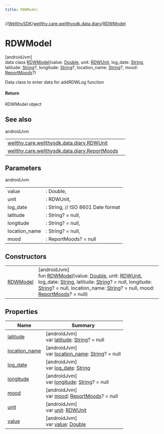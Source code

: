 ```yaml
---
title: RDWModel
---
```

//[WellthySDK](../../../index.html)/[wellthy.care.wellthysdk.data.diary](../index.html)/[RDWModel](index.html)



# RDWModel



[androidJvm]\
data class [RDWModel](index.html)(value: [Double](https://kotlinlang.org/api/latest/jvm/stdlib/kotlin/-double/index.html), unit: [RDWUnit](../-r-d-w-unit/index.html), log_date: [String](https://kotlinlang.org/api/latest/jvm/stdlib/kotlin/-string/index.html), latitude: [String](https://kotlinlang.org/api/latest/jvm/stdlib/kotlin/-string/index.html)?, longitude: [String](https://kotlinlang.org/api/latest/jvm/stdlib/kotlin/-string/index.html)?, location_name: [String](https://kotlinlang.org/api/latest/jvm/stdlib/kotlin/-string/index.html)?, mood: [ReportMoods](../-report-moods/index.html)?)

Data class to enter data for addRDWLog function



#### Return



RDWModel object



## See also


androidJvm

| | |
|---|---|
| [wellthy.care.wellthysdk.data.diary.RDWUnit](../-r-d-w-unit/index.html) |  |
| [wellthy.care.wellthysdk.data.diary.ReportMoods](../-report-moods/index.html) |  |



## Parameters


androidJvm

| | |
|---|---|
| value | : Double, |
| unit | : RDWUnit, |
| log_date | : String, // ISO 8601 Date format |
| latitude | : String? = null, |
| longitude | : String? = null, |
| location_name | : String? = null, |
| mood | : ReportMoods? = null |



## Constructors


| | |
|---|---|
| [RDWModel](-r-d-w-model.html) | [androidJvm]<br>fun [RDWModel](-r-d-w-model.html)(value: [Double](https://kotlinlang.org/api/latest/jvm/stdlib/kotlin/-double/index.html), unit: [RDWUnit](../-r-d-w-unit/index.html), log_date: [String](https://kotlinlang.org/api/latest/jvm/stdlib/kotlin/-string/index.html), latitude: [String](https://kotlinlang.org/api/latest/jvm/stdlib/kotlin/-string/index.html)? = null, longitude: [String](https://kotlinlang.org/api/latest/jvm/stdlib/kotlin/-string/index.html)? = null, location_name: [String](https://kotlinlang.org/api/latest/jvm/stdlib/kotlin/-string/index.html)? = null, mood: [ReportMoods](../-report-moods/index.html)? = null) |


## Properties


| Name | Summary |
|---|---|
| [latitude](latitude.html) | [androidJvm]<br>var [latitude](latitude.html): [String](https://kotlinlang.org/api/latest/jvm/stdlib/kotlin/-string/index.html)? = null |
| [location_name](location_name.html) | [androidJvm]<br>var [location_name](location_name.html): [String](https://kotlinlang.org/api/latest/jvm/stdlib/kotlin/-string/index.html)? = null |
| [log_date](log_date.html) | [androidJvm]<br>var [log_date](log_date.html): [String](https://kotlinlang.org/api/latest/jvm/stdlib/kotlin/-string/index.html) |
| [longitude](longitude.html) | [androidJvm]<br>var [longitude](longitude.html): [String](https://kotlinlang.org/api/latest/jvm/stdlib/kotlin/-string/index.html)? = null |
| [mood](mood.html) | [androidJvm]<br>var [mood](mood.html): [ReportMoods](../-report-moods/index.html)? = null |
| [unit](unit.html) | [androidJvm]<br>var [unit](unit.html): [RDWUnit](../-r-d-w-unit/index.html) |
| [value](value.html) | [androidJvm]<br>var [value](value.html): [Double](https://kotlinlang.org/api/latest/jvm/stdlib/kotlin/-double/index.html) |

